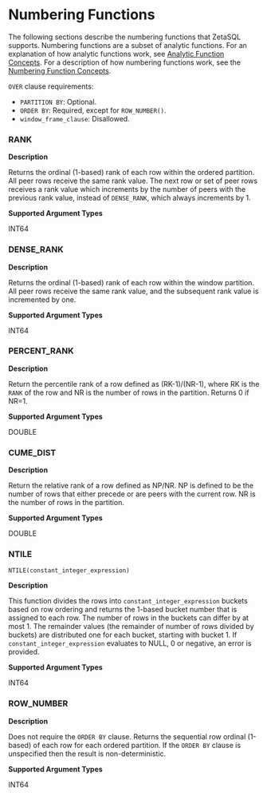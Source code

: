 

# Numbering Functions

The following sections describe the numbering functions that ZetaSQL
supports. Numbering functions are a subset of analytic functions. For an
explanation of how analytic functions work, see
[Analytic Function Concepts][analytic-function-concepts]. For a
description of how numbering functions work, see the
[Numbering Function Concepts][numbering-function-concepts].

`OVER` clause requirements:

+ `PARTITION BY`: Optional.
+ `ORDER BY`: Required, except for `ROW_NUMBER()`.
+ `window_frame_clause`: Disallowed.

### RANK

**Description**

Returns the ordinal (1-based) rank of each row within the ordered partition.
All peer rows receive the same rank value. The next row or set of peer rows
receives a rank value which increments by the number of peers with the previous
rank value, instead of `DENSE_RANK`, which always increments by 1.

**Supported Argument Types**

INT64

### DENSE_RANK

**Description**

Returns the ordinal (1-based) rank of each row within the window partition.
All peer rows receive the same rank value, and the subsequent rank value is
incremented by one.

**Supported Argument Types**

INT64

### PERCENT_RANK

**Description**

Return the percentile rank of a row defined as (RK-1)/(NR-1), where RK is
the <code>RANK</code> of the row and NR is the number of rows in the partition.
Returns 0 if NR=1.

**Supported Argument Types**

DOUBLE

### CUME_DIST

**Description**

Return the relative rank of a row defined as NP/NR. NP is defined to be the
number of rows that either precede or are peers with the current row. NR is the
number of rows in the partition.

**Supported Argument Types**

DOUBLE

### NTILE

```
NTILE(constant_integer_expression)
```

**Description**

This function divides the rows into <code>constant_integer_expression</code>
buckets based on row ordering and returns the 1-based bucket number that is
assigned to each row. The number of rows in the buckets can differ by at most 1.
The remainder values (the remainder of number of rows divided by buckets) are
distributed one for each bucket, starting with bucket 1. If
<code>constant_integer_expression</code> evaluates to NULL, 0 or negative, an
error is provided.

**Supported Argument Types**

INT64

### ROW_NUMBER

**Description**

Does not require the <code>ORDER BY</code> clause. Returns the sequential
row ordinal (1-based) of each row for each ordered partition. If the
<code>ORDER BY</code> clause is unspecified then the result is
non-deterministic.

**Supported Argument Types**

INT64

[analytic-function-concepts]: https://github.com/google/zetasql/blob/master/docs/analytic-function-concepts
[navigation-function-concepts]: https://github.com/google/zetasql/blob/master/docs/analytic-function-concepts#navigation-functions
[numbering-function-concepts]: https://github.com/google/zetasql/blob/master/docs/analytic-function-concepts#numbering-functions
[aggregate-analytic-concepts]: https://github.com/google/zetasql/blob/master/docs/analytic-function-concepts#aggregate-analytic-functions
[navigation-function-reference]: https://github.com/google/zetasql/blob/master/docs/functions-and-operators.md#navigation-functions

[analytic-functions-link-to-aggregate-functions]: https://github.com/google/zetasql/blob/master/docs/aggregate_functions

[analytic-functions-link-to-numbering-functions]: #numbering-functions
[analytic-functions-link-to-data-types]: https://github.com/google/zetasql/blob/master/docs/data-types.md
[analytic-functions-link-to-order-by-clause]: https://github.com/google/zetasql/blob/master/docs/query-syntax.md#order_by_clause
[analytic-functions-link-to-sql-syntax]: https://github.com/google/zetasql/blob/master/docs/query-syntax.md#sql-syntax
[analytic-functions-link-to-hints]: https://github.com/google/zetasql/blob/master/docs/lexical.md#hints
[analytic-functions-link-to-coercion]: #coercion

